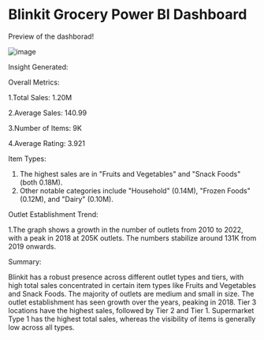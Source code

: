 # Blinkit Grocery Power BI Dashboard

Preview of the dashborad!

![image](https://github.com/user-attachments/assets/82aa650c-0b08-437e-88be-ad85b8b44e89)

Insight Generated:

Overall Metrics:

  1.Total Sales: 1.20M

  2.Average Sales: 140.99
  
  3.Number of Items: 9K
  
  4.Average Rating: 3.921

Item Types:

  1. The highest sales are in "Fruits and Vegetables" and "Snack Foods" (both 0.18M).
  2. Other notable categories include "Household" (0.14M), "Frozen Foods" (0.12M), and "Dairy" (0.10M).

Outlet Establishment Trend:

  1.The graph shows a growth in the number of outlets from 2010 to 2022, with a peak in 2018 at 205K outlets. The numbers stabilize around 131K from 2019 onwards.

Summary:

  Blinkit has a robust presence across different outlet types and tiers, with high total sales concentrated in certain item types like Fruits and Vegetables and Snack Foods.
  The majority of outlets are medium and small in size.
  The outlet establishment has seen growth over the years, peaking in 2018.
  Tier 3 locations have the highest sales, followed by Tier 2 and Tier 1.
  Supermarket Type 1 has the highest total sales, whereas the visibility of items is generally low across all types.
